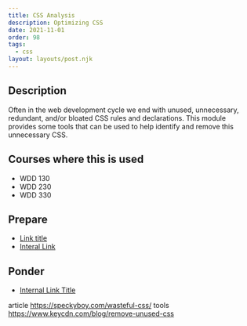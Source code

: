 ```yaml
---
title: CSS Analysis
description: Optimizing CSS
date: 2021-11-01
order: 98
tags:
  - css
layout: layouts/post.njk
---
```


## Description

Often in the web development cycle we end with unused, unnecessary, redundant, and/or bloated CSS rules and declarations. This module provides some tools that can be used to help identify and remove this unnecessary CSS.

## Courses where this is used

- WDD 130
- WDD 230
- WDD 330

## Prepare

- [Link title](https://developer.mozilla.org/en-US/docs/)
- [Interal Link](prepare1/)

## Ponder

- [Internal Link Title](ponder1/)


article https://speckyboy.com/wasteful-css/
tools https://www.keycdn.com/blog/remove-unused-css
